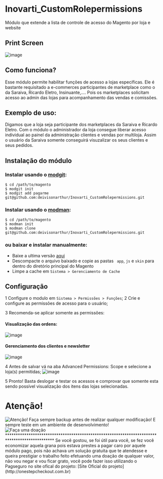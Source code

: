 # Inovarti_CustomRolepermissions
Módulo que extende a lista de controle de acesso do Magento por loja e website


## Print Screen
![image](http://f.cl.ly/items/3i011h0V0i3W131w3A0J/Image%202015-10-04%20at%205.37.52%20PM.png)

## Como funciona?
Esse módulo permite habilitar funções de acesso a lojas específicas. Ele é bastante requisitado a e-commerces participantes de marketplace como o da Saraiva, Ricardo Eletro, Insinuante,.... Pois os marketplaces solicitam acesso ao admin das lojas para acompanhamento das vendas e comissões. 

## Exemplo de uso:
Digamos que a loja seja participante dos marketplaces da Saraiva e Ricardo Eletro. Com o módulo o administrador da loja consegue liberar acesso individual ao painel da administração clientes e vendas por multiloja. Assim o usuário da Saraiva somente conseguirá visuzalizar os seus clientes e seus pedidos.

## Instalação do módulo

### Instalar usando o [modgit](https://github.com/jreinke/modgit):

    $ cd /path/to/magento
    $ modgit init
    $ modgit add pagarme git@github.com:deivisonarthur/Inovarti_CustomRolepermissions.git

### Instalar usando o [modman](https://github.com/colinmollenhour/modman):

    $ cd /path/to/magento
    $ modman init
    $ modman clone git@github.com:deivisonarthur/Inovarti_CustomRolepermissions.git

### ou baixar e instalar manualmente:

* Baixe a ultima versão [aqui](https://github.com/deivisonarthur/Inovarti_CustomRolepermissions/archive/master.zip)
* Descompacte o arquivo baixado e copie as pastas ``` app```, ```js``` e ```skin``` para dentro do diretório principal do Magento
* Limpe a cache em ```Sistema > Gerenciamento de Cache```

## Configuração

1 Configure o modulo em ```Sistema > Permissões > Funções```;
2 Crie e configure as permissões de acesso para o usuário;

3 Recomenda-se aplicar somente as permissões:

#### Visualização das ordens:
![image](http://f.cl.ly/items/2k0U1d0G0Y2R3M0X0K0v/Image%202015-10-04%20at%206.06.06%20PM.png)

#### Gerenciamento dos clientes e newsletter
![image](http://f.cl.ly/items/0f2V0W0x00120O2F0s2g/Image%202015-10-04%20at%206.06.32%20PM.png)

4 Antes de salvar vá na aba Advanced Permissions: Scope e selecione a loja(s) permitidas;
![image](http://f.cl.ly/items/3i011h0V0i3W131w3A0J/Image%202015-10-04%20at%205.37.52%20PM.png)

5 Pronto! Basta deslogar e testar os acessos e comprovar que somente esta sendo possível visualização dos itens das lojas selecionadas.

# Atenção!
<img src="http://www.inovarti.com.br/osc/atencao2.png" alt="Atenção! Faça sempre backup antes de realizar qualquer modificação! E sempre teste em um ambiente de desenvolvimento!" title="Atenção! Faça sempre backup antes de realizar qualquer modificação! E sempre teste em um ambiente de desenvolvimento!" />


<img src="http://www.inovarti.com.br/gostou.png" alt="Faça uma doação" title="Faça uma doação" />
**********************************************************************************************
Se você gostou, se foi útil para você, se fez você economizar aquela grana pois estava prestes a pagar caro por aquele módulo pago, pois não achava um solução gratuita que te atendesse e queira prestigiar o trabalho feito efetuando uma doação de qualquer valor, não vou negar e vou ficar grato, você pode fazer isso utilizando o Pagseguro no site ofical do projeto: [Site Oficial do projeto](http://onestepcheckout.com.br)
